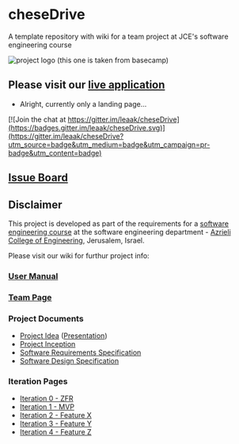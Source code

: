 # cheseDrive


A template repository with wiki for a team project at JCE's software engineering course

![project logo (this one is taken from basecamp)](http://klipfolio.com/sites/default/files/integrations/basecamp.png)

## Please visit our [live application](https://demo.reactstarterkit.com/)
- Alright, currently only a landing page...

[![Join the chat at https://gitter.im/leaak/cheseDrive](https://badges.gitter.im/leaak/cheseDrive.svg)](https://gitter.im/leaak/cheseDrive?utm_source=badge&utm_medium=badge&utm_campaign=pr-badge&utm_content=badge)

## [Issue Board](https://huboard.com/leaak/cheseDrive#)

## Disclaimer
This project is developed as part of the requirements for a [software engineering course](https://github.com/jce-il/se-class/wiki) at the software engineering department - [Azrieli College of Engineering](http://www.jce.ac.il/), Jerusalem, Israel.

Please visit our wiki for furthur project info: 

### [User Manual](../../wiki/User-Manual)

### [Team Page](../../wiki/team)

### Project Documents
- [Project Idea](docs/idea.pdf) ([Presentation](docs/idea-slides.pdf))
- [Project Inception](../../wiki/inception)
- [Software Requirements Specification](https://www.dropbox.com/home?d=1&preview=%D7%9E%D7%A1%D7%9E%D7%9A+%D7%93%D7%A8%D7%99%D7%A9%D7%95%D7%AA+(1).docx)
- [Software Design Specification](../../wiki/SDS---Software-Design-Specification)

### Iteration Pages
- [Iteration 0 - ZFR](../../wiki/Iteration0-zfr)
- [Iteration 1 - MVP]()
- [Iteration 2 - Feature X]()
- [Iteration 3 - Feature Y]()
- [Iteration 4 - Feature Z]()



